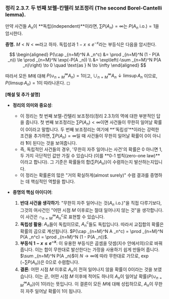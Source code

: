 ### **정리 2.3.7. 두 번째 보렐-칸텔리 보조정리 (The second Borel-Cantelli lemma).**

만약 사건들 $A _n$이 **독립(independent)**이라면, $\sum P(A _n) = \infty$는 $P(A _n \text{ i.o.}) = 1$을 암시한다.

**증명.** $M < N < \infty$라고 하자. 독립성과 $1-x \le e^{-x}$라는 부등식은 다음을 암시한다.

$$ \begin{aligned} P(\cap _{n=M}^N A _n^c) &= \prod _{n=M}^N (1 - P(A _n)) \le \prod _{n=M}^N \exp(-P(A _n)) \\ 
&= \exp\left(-\sum _{n=M}^N P(A _n)\right) \to 0 \quad \text{as } N \to \infty \end{aligned} $$

따라서 모든 $M$에 대해 $P(\cup _{n=M}^\infty A _n) = 1$이고, $\cup _{n=M}^\infty A _n \downarrow \limsup A _n$ 이므로, $P(\limsup A _n) = 1$이 따라나온다. ◻

**[해설 및 추가 설명]**

*   **정리의 의미와 중요성**:
    *   이 정리는 첫 번째 보렐-칸텔리 보조정리(정리 2.3.1)의 역에 대한 부분적인 답을 줍니다. 첫 번째 보조정리는 $\sum P(A _n) < \infty$이면 사건들이 무한히 일어날 확률이 0이라고 말합니다. 두 번째 보조정리는 여기에 **'독립성'**이라는 강력한 조건을 추가하면, $\sum P(A _n) = \infty$일 때 사건들이 무한히 일어날 확률이 0이 아니라 **1**이 된다는 것을 보여줍니다.
    *   즉, 독립적인 사건들의 경우, '무한히 자주 일어나는 사건'의 확률은 0 아니면 1, 두 가지 극단적인 값만 가질 수 있습니다 (이를 **0-1 법칙(zero-one law)**이라고 합니다). 그 기준은 확률들의 합($\sum P(A _n)$)이 수렴하는지 발산하는지입니다.
    *   이 정리는 확률론의 많은 "거의 확실하게(almost surely)" 수렴 결과를 증명하는 데 핵심적인 역할을 합니다.

*   **증명의 핵심 아이디어**:
    1.  **반대 사건을 생각하기**: "무한히 자주 일어나는 것($A _n \text{ i.o.}$)"을 직접 다루기보다, 그것의 여사건인 "어떤 시점 $M$ 이후로는 절대 일어나지 않는 것"을 생각합니다. 이 사건은 $\cap _{n=M}^\infty A _n^c$로 표현할 수 있습니다.
    2.  **독립성 활용**: $A _n$들이 독립이므로, $A _n^c$들도 독립입니다. 따라서 교집합의 확률은 확률의 곱으로 계산됩니다. $P(\cap _{n=M}^N A _n^c) = \prod _{n=M}^N P(A _n^c) = \prod _{n=M}^N (1 - P(A _n))$.
    3.  **부등식 $1-x \le e^{-x}$**: 이 유용한 부등식은 곱셈을 덧셈(지수 안에서의)으로 바꿔줍니다. 이는 합이 무한대로 발산한다는 가정을 사용하기 쉽게 만들어 줍니다. $\sum _{n=M}^N P(A _n)$이 $N \to \infty$에 따라 무한대로 가므로, $\exp(-\sum P(A _n))$은 0으로 수렴합니다.
    4.  **결론**: 어떤 시점 $M$ 이후로 $A _n$이 전혀 일어나지 않을 확률이 0이라는 것을 보였습니다. 이는 곧, 어떤 시점 $M$ 이후에 적어도 하나의 $A _n$이 일어날 확률($P(\cup _{n=M}^\infty A _n)$)이 1이라는 뜻입니다. 이 결론이 모든 $M$에 대해 성립하므로, $A _n$이 무한히 자주 일어날 확률이 1이 됩니다.
